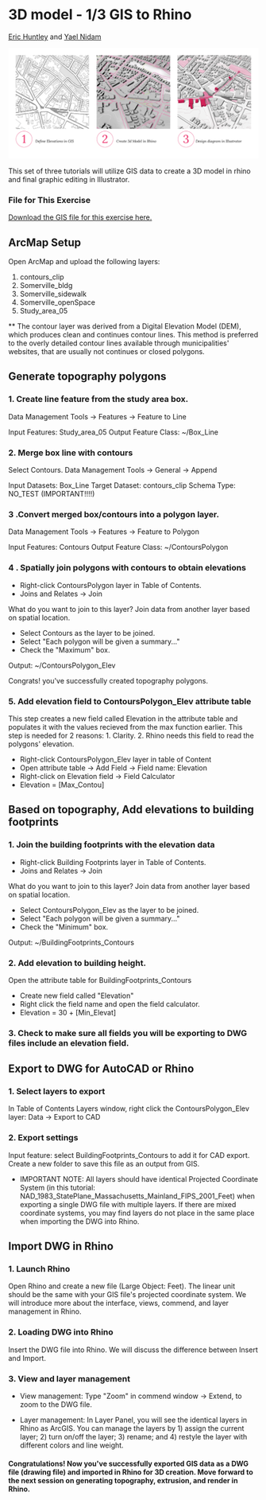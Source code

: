 # 3D model - 1/3 GIS to Rhino
[Eric Huntley](@ehuntley) and [Yael Nidam](@yaelnidam)

![stages](./images/Stages.jpg)

This set of three tutorials will utilize GIS data to create a 3D model in rhino and final graphic editing in Illustrator.

### File for This Exercise
[Download the GIS file for this exercise here.](http://web.mit.edu/ehuntley/Public/rhino_workshop.zip)

## ArcMap Setup
Open ArcMap and upload the following layers:
1. contours_clip
2. Somerville_bldg
3. Somerville_sidewalk
4. Somerville_openSpace
5. Study_area_05

** The contour layer was derived from a Digital Elevation Model (DEM), which produces clean and continues contour lines. This method is preferred to the overly detailed contour lines available through municipalities' websites, that are usually not continues or closed polygons.

## Generate topography polygons

### 1. Create line feature from the study area box.
Data Management Tools -> Features -> Feature to Line

Input Features: Study_area_05
Output Feature Class: ~/Box_Line

### 2. Merge box line with contours
Select Contours.
Data Management Tools -> General -> Append

Input Datasets: Box_Line
Target Dataset: contours_clip
Schema Type: NO_TEST (IMPORTANT!!!!)

### 3 .Convert merged box/contours into a polygon layer.
Data Management Tools -> Features -> Feature to Polygon

Input Features: Contours
Output Feature Class: ~/ContoursPolygon

### 4 . Spatially join polygons with contours to obtain elevations
- Right-click ContoursPolygon layer in Table of Contents.
- Joins and Relates -> Join

What do you want to join to this layer?
Join data from another layer based on spatial location.

- Select Contours as the layer to be joined.
- Select "Each polygon will be given a summary..."
- Check the "Maximum" box.

Output: ~/ContoursPolygon_Elev

Congrats! you've successfully created topography polygons.

### 5. Add elevation field to ContoursPolygon_Elev attribute table
This step creates a new field called Elevation in the attribute table and populates it with the values recieved from the max function earlier. This step is needed for 2 reasons: 1. Clarity. 2. Rhino needs this field to read the polygons' elevation.

- Right-click ContoursPolygon_Elev layer in table of Content
- Open attribute table -> Add Field -> Field name: Elevation
- Right-click on Elevation field -> Field Calculator
- Elevation = [Max_Contou]

## Based on topography, Add elevations to building footprints

### 1. Join the building footprints with the elevation data
- Right-click Building Footprints layer in Table of Contents.
- Joins and Relates -> Join

What do you want to join to this layer?
Join data from another layer based on spatial location.

- Select ContoursPolygon_Elev as the layer to be joined.
- Select "Each polygon will be given a summary..."
- Check the "Minimum" box.

Output: ~/BuildingFootprints_Contours

### 2. Add elevation to building height.
Open the attribute table for BuildingFootprints_Contours

- Create new field called "Elevation"
- Right click the field name and open the field calculator.
- Elevation = 30 + [Min_Elevat]

### 3. Check to make sure all fields you will be exporting to DWG files include an elevation field.

## Export to DWG for AutoCAD or Rhino
### 1. Select layers to export
In Table of Contents Layers window, right click the ContoursPolygon_Elev layer: Data -> Export to CAD

### 2. Export settings
Input feature: select BuildingFootprints_Contours to add it for CAD export. Create a new folder to save this file as an output from GIS. 

- IMPORTANT NOTE: All layers should have identical Projected Coordinate System (in this tutorial: NAD_1983_StatePlane_Massachusetts_Mainland_FIPS_2001_Feet) when exporting a single DWG file with multiple layers. If there are mixed coordinate systems, you may find layers do not place in the same place when importing the DWG into Rhino.

## Import DWG in Rhino
### 1. Launch Rhino
Open Rhino and create a new file (Large Object: Feet). The linear unit should be the same with your GIS file's projected coordinate system. We will introduce more about the interface, views, commend, and layer management in Rhino.

### 2. Loading DWG into Rhino
Insert the DWG file into Rhino. We will discuss the difference between Insert and Import.

### 3. View and layer management
- View management: Type "Zoom" in commend window -> Extend, to zoom to the DWG file. 

- Layer management: In Layer Panel, you will see the identical layers in Rhino as ArcGIS. You can manage the layers by 1) assign the current layer; 2) turn on/off the layer; 3) rename; and 4) restyle the layer with different colors and line weight.


#### Congratulations! Now you've successfully exported GIS data as a DWG file (drawing file) and imported in Rhino for 3D creation. Move forward to the next session on generating topography, extrusion, and render in Rhino.


